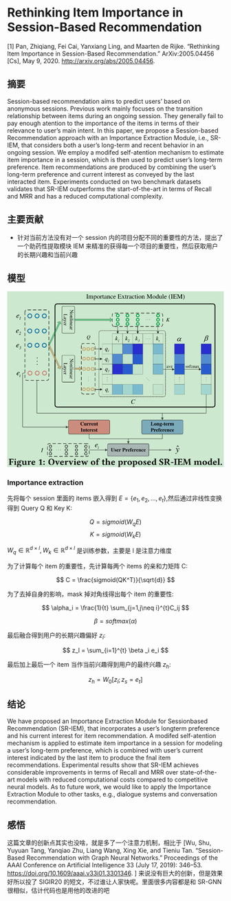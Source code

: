 # Rethinking Item Importance in Session-Based Recommendation

[1] Pan, Zhiqiang, Fei Cai, Yanxiang Ling, and Maarten de Rijke. “Rethinking Item Importance in Session-Based Recommendation.” ArXiv:2005.04456 [Cs], May 9, 2020. http://arxiv.org/abs/2005.04456.

## 摘要

Session-based recommendation aims to predict users’ based on anonymous sessions. Previous work mainly focuses on the transition relationship between items during an ongoing session. They generally fail to pay enough atention to the importance of the items in terms of their relevance to user’s main intent. In this paper, we propose a Session-based Recommendation approach with an Importance Extraction Module, i.e., SR-IEM, that considers both a user’s long-term and recent behavior in an ongoing session. We
employ a modifed self-atention mechanism to estimate item importance in a session, which is then used to predict user’s long-term preference. Item recommendations are produced by combining the user’s long-term preference and current interest as conveyed by the last interacted item. Experiments conducted on two benchmark datasets validates that SR-IEM outperforms the start-of-the-art in terms of Recall and MRR and has a reduced computational complexity.

## 主要贡献

- 针对当前方法没有对一个 session 内的项目分配不同的重要性的方法，提出了一个助药性提取模块 IEM 来精准的获得每一个项目的重要性，然后获取用户的长期兴趣和当前兴趣

## 模型

![模型图](images/iem.png)

### Importance extraction

先将每个 session 里面的 items 嵌入得到 $E = \{ e_1, e_2, ..., e_t \}$,然后通过非线性变换得到 Query Q 和 Key K:

$$ Q = sigmoid(W_q E) $$
$$ K = sigmoid(W_k E) $$

$W_q\in\mathbb{R}^{d\times l}, W_k\in\mathbb{R}^{d\times l}$ 是训练参数，主要是 l 是注意力维度

为了计算每个 item 的重要性，先计算每两个 items 的亲和力矩阵 C:

$$ C = \frac{sigmoid(QK^T)}{\sqrt{d}} $$

为了去掉自身的影响，mask 掉对角线得出每个 item 的重要性:

$$ \alpha_i = \frac{1}{t} \sum_{j=1,j\neq i}^{t}C_ij $$

$$ \beta = softmax(\alpha) $$

最后融合得到用户的长期兴趣偏好 $z_l$:

$$ z_l = \sum_{i=1}^{t} \beta _i e_i $$

最后加上最后一个 item 当作当前兴趣得到用户的最终兴趣 $z_h$:

$$ z_h = W_0[z_l;z_s=e_t] $$

## 结论

We have proposed an Importance Extraction Module for Sessionbased Recommendation (SR-IEM), that incorporates a user’s longterm preference and his current interest for item recommendation. A modifed self-atention mechanism is applied to estimate item importance in a session for modeling a user’s long-term preference, which is combined with user’s current interest indicated by the last item to produce the fnal item recommendations. Experimental results show that SR-IEM achieves considerable improvements in terms of Recall and MRR over state-of-the-art models with reduced computational costs compared to competitive neural models. As to future work, we would like to apply the Importance Extraction Module to other tasks, e.g., dialogue systems and conversation recommendation.

## 感悟

这篇文章的创新点其实也没啥，就是多了一个注意力机制，相比于 [Wu, Shu, Yuyuan Tang, Yanqiao Zhu, Liang Wang, Xing Xie, and Tieniu Tan. “Session-Based Recommendation with Graph Neural Networks.” Proceedings of the AAAI Conference on Artificial Intelligence 33 (July 17, 2019): 346–53. https://doi.org/10.1609/aaai.v33i01.3301346.
] 来说没有巨大的创新，但是效果好所以投了 SIGIR20 的短文，不过谁让人家快呢。里面很多内容都是和 SR-GNN 很相似，估计代码也是用他的改进的吧
